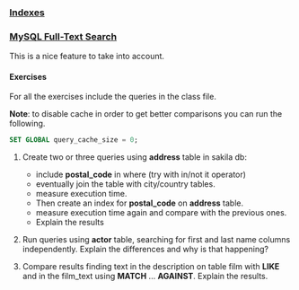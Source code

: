 ###  [Indexes](class_17_1.md)

###  [MySQL Full-Text Search](class_17_2.md)
This is a nice feature to take into account.

#### Exercises
For all the exercises include the queries in the class file.

**Note**: to disable cache in order to get better comparisons you can run the following.
```sql
SET GLOBAL query_cache_size = 0;

```

1. Create two or three queries using **address** table in sakila db:
   *  include **postal_code** in where (try with in/not it operator) 
   * eventually join the table with city/country tables.  
   * measure execution time.
   * Then create an index for **postal_code** on **address** table.
   * measure execution time again and compare with the previous ones.
   * Explain the results

2. Run queries using **actor** table, searching for first and last name columns independently. Explain the differences and why is that happening?

3. Compare results finding text in the description on table film with **LIKE** and in the film_text using **MATCH** ... **AGAINST**. Explain the results.